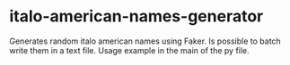 # italo-american-names-generator
Generates random italo american names using Faker. Is possible to batch write them in a text file. Usage example in the main of the py file.
